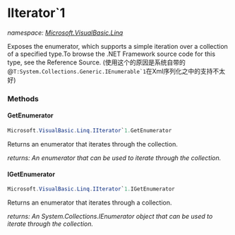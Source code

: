 ﻿# IIterator`1
_namespace: <a href="#" onClick="load('/docs/Microsoft.VisualBasic.Linq/index.md')">Microsoft.VisualBasic.Linq</a>_

Exposes the enumerator, which supports a simple iteration over a collection of
 a specified type.To browse the .NET Framework source code for this type, see
 the Reference Source.
 (使用这个的原因是系统自带的@``T:System.Collections.Generic.IEnumerable`1``在Xml序列化之中的支持不太好)



### Methods

#### GetEnumerator
```csharp
Microsoft.VisualBasic.Linq.IIterator`1.GetEnumerator
```
Returns an enumerator that iterates through the collection.

_returns: An enumerator that can be used to iterate through the collection._

#### IGetEnumerator
```csharp
Microsoft.VisualBasic.Linq.IIterator`1.IGetEnumerator
```
Returns an enumerator that iterates through a collection.

_returns: An System.Collections.IEnumerator object that can be used to iterate through
 the collection._


